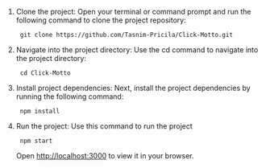 

1. Clone the project: Open your terminal or command prompt and run the following command to clone the project repository:

        git clone https://github.com/Tasnim-Pricila/Click-Motto.git

2. Navigate into the project directory: Use the cd command to navigate into the project directory:

        cd Click-Motto

3. Install project dependencies: Next, install the project dependencies by running the following command:

        npm install

4. Run the project: Use this command to run the project

        npm start

    Open [http://localhost:3000](http://localhost:3000) to view it in your browser.